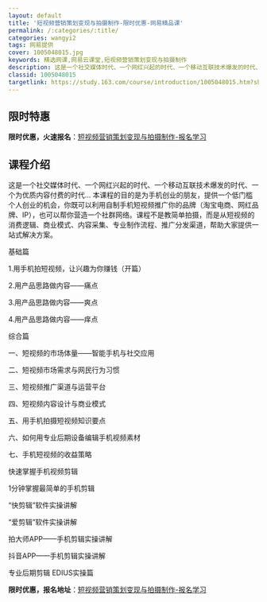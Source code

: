 ```yaml
---
layout: default
title: '短视频营销策划变现与拍摄制作-限时优惠-网易精品课'
permalink: /:categories/:title/
categories: wangyi2
tags: 网易提供
cover: 1005048015.jpg
keywords: 精选网课,网易云课堂,短视频营销策划变现与拍摄制作
description: 这是一个社交媒体时代、一个网红兴起的时代、一个移动互联技术爆发的时代、一个为优质内容付费的时代...本课程的目的是为手机
classid: 1005048015
targetlink: https://study.163.com/course/introduction/1005048015.htm?share=1&shareId=1025206652&utm_campaign=share&utm_medium=iphoneShare&utm_source=&utm_u=1025206652
---
```


## 限时特惠

**限时优惠，火速报名**：[短视频营销策划变现与拍摄制作-报名学习](https://study.163.com/course/introduction/1005048015.htm?share=1&shareId=1025206652&utm_campaign=share&utm_medium=iphoneShare&utm_source=&utm_u=1025206652)

## 课程介绍

这是一个社交媒体时代、一个网红兴起的时代、一个移动互联技术爆发的时代、一个为优质内容付费的时代... 本课程的目的是为手机创业的朋友，提供一个低门槛个人创业的机会，你既可以利用自制手机短视频推广你的品牌（淘宝电商、网红品牌、IP），也可以帮你营造一个社群网络。课程不是教简单拍摄，而是从短视频的消费逻辑、商业模式、内容采集、专业制作流程、推广分发渠道，帮助大家提供一站式解决方案。



基础篇

1.用手机拍短视频，让兴趣为你赚钱（开篇）

2.用产品思路做内容——痛点

3.用产品思路做内容——爽点

4.用产品思路做内容——痒点



综合篇

一、短视频的市场体量——智能手机与社交应用

二、短视频市场需求与网民行为习惯 

三、短视频推广渠道与运营平台

四、短视频内容设计与商业模式

五、用手机拍摄短视频知识要点

六、如何用专业后期设备编辑手机视频素材

七、手机短视频的收益策略



快速掌握手机视频剪辑

1分钟掌握最简单的手机剪辑

“快剪辑”软件实操讲解

“爱剪辑”软件实操讲解

拍大师APP——手机剪辑实操讲解

抖音APP——手机剪辑实操讲解

专业后期剪辑   EDIUS实操篇

**限时优惠，报名地址**：[短视频营销策划变现与拍摄制作-报名学习](https://study.163.com/course/introduction/1005048015.htm?share=1&shareId=1025206652&utm_campaign=share&utm_medium=iphoneShare&utm_source=&utm_u=1025206652)

